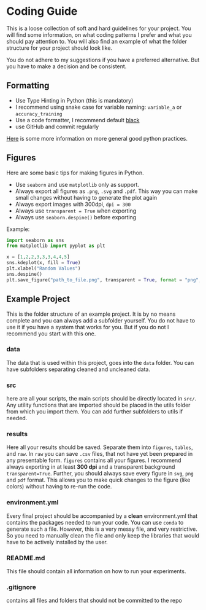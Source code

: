 # Coding Guide

This is a loose collection of soft and hard guidelines for your project.
You will find some information, on what coding patterns I prefer and what you should pay attention to.
You will also find an example of what the folder structure for your project should look like.

You do not adhere to my suggestions if you have a preferred alternative. But you have to make a decision
and be consistent. 


## Formatting
- Use Type Hinting in Python (this is mandatory)
- I recommend using snake case for variable naming: `variable_a` or `accuracy_training`
- Use a code formatter, I recommend default [black](https://github.com/psf/black)
- use GitHub and commit regularly

[Here](https://khuyentran1401.github.io/Efficient_Python_tricks_and_tools_for_data_scientists/Chapter1/good_practices.html) 
is some more information on more general good python practices.

## Figures

Here are some basic tips for making figures in Python.

- Use `seaborn` and use `matplotlib` only as support.
- Always export all figures as `.png`, `.svg` and `.pdf`. This way you can make small changes
 without having to generate the plot again
- Always export images with 300dpi, `dpi = 300`
- Always use `transparent = True` when exporting
- Always use `seaborn.despine()` before exporting

Example:
```python
import seaborn as sns
from matplotlib import pyplot as plt

x = [1,2,2,3,3,3,4,4,5]
sns.kdeplot(x, fill = True)
plt.xlabel("Random Values")
sns.despine()
plt.save_figure("path_to_file.png", transparent = True, format = "png", dpi = 300)

``` 
## Example Project

This is the folder structure of an example project. It is by no means complete and you can always add a subfolder yourself.
You do not have to use it if you have a system that works for you. But if you do not I recommend you start with this one.

### data
The data that is used within this project, goes into the `data` folder. You can have subfolders separating cleaned and
uncleaned data. 

### src

here are all your scripts, the main scripts should be directly located in `src/`. Any utility functions that are imported
should be placed in the utils folder from which you import them. You can add further subfolders to utils if needed.

### results

Here all your results should be saved. Separate them into `figures`, `tables`, and `raw`.
In `raw` you can save `.csv` files, that not have yet been prepared in any presentable form.
`figures` contains all your figures. I recommend always exporting in at least **300 dpi** and a transparent background `transparent=True`.
Further, you should always save every figure in `svg`, `png` and `pdf` format. This allows you to make quick changes
to the figure (like colors) without having to re-run the code.

### environment.yml

Every final project should be accompanied by a **clean** environment.yml that contains the packages needed to run your code.
You can use `conda` to generate such a file. However, this is a very messy file, and very restrictive. So you need to manually 
clean the file and only keep the libraries that would have to be actively installed by the user.

### README.md

This file should contain all information on how to run your experiments.

### .gitignore
contains all files and folders that should not be committed to the repo
  

